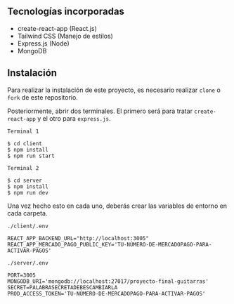 ## Tecnologías incorporadas

- create-react-app (React.js)
- Tailwind CSS (Manejo de estilos)
- Express.js (Node)
- MongoDB

## Instalación

Para realizar la instalación de este proyecto, es necesario realizar `clone` o `fork` de este repositorio.

Posteriormente, abrir dos terminales. El primero será para tratar `create-react-app` y el otro para `express.js`.

`Terminal 1`
```shell
$ cd client
$ npm install
$ npm run start
```

`Terminal 2`
```shell
$ cd server
$ npm install
$ npm run dev
```


Una vez hecho esto en cada uno, deberás crear las variables de entorno en cada carpeta.

`./client/.env`

```
REACT_APP_BACKEND_URL="http://localhost:3005"
REACT_APP_MERCADO_PAGO_PUBLIC_KEY='TU-NÚMERO-DE-MERCADOPAGO-PARA-ACTIVAR-PAGOS'
```


`./server/.env`

```
PORT=3005
MONGODB_URI='mongodb://localhost:27017/proyecto-final-guitarras'
SECRET=PALABRASECRETADEBESCAMBIARLA
PROD_ACCESS_TOKEN='TU-NÚMERO-DE-MERCADOPAGO-PARA-ACTIVAR-PAGOS'
```

